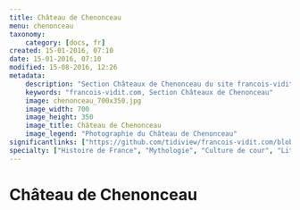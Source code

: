 ```yaml
---
title: Château de Chenonceau
menu: chenonceau
taxonomy:
    category: [docs, fr]
created: 15-01-2016, 07:10
date: 15-01-2016, 07:10
modified: 15-08-2016, 12:26
metadata:
    description: "Section Châteaux de Chenonceau du site francois-vidit.com"
    keywords: "francois-vidit.com, Section Châteaux de Chenonceau"
    image: chenonceau_700x350.jpg
    image_width: 700
    image_height: 350
    image_title: Château de Chenonceau
    image_legend: "Photographie du Château de Chenonceau"
significantlinks: ["https://github.com/tidiview/francois-vidit.com/blob/develop/user/sites/docs/pages/01.home/03.chateaux-de-la-loire/02.chenonceau/chapter.fr.md"]
specialty: ["Histoire de France", "Mythologie", "Culture de cour", "Littérature de l'Empire Romain", "Littérature romaine impériale"]
---
```


# Château de Chenon<wbr>ceau